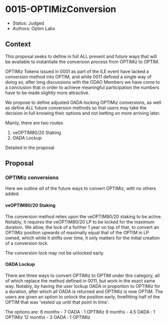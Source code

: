 # 0015-OPTIMizConversion

- Status: Judged
- Authors: Optim Labs

## Context

This proposal seeks to define in full ALL present and future ways that will be available to instantiate the conversion process from OPTIMiz to OPTIM.

OPTIMiz Tokens issued in 0001 as part of the ILE event have lacked a conversion method into OPTIM, and while 0011 defined a single way of doing so, after long discussions with the ODAO Members we have come to a conclusion that in order to achieve meaningful participation the numbers have to be made slightly more attractive. 

We propose to define adjusted OADA-locking OPTIMiz conversions, as well as define *ALL* future conversion methods so that users may take the decision in full knowing their options and not betting on more arriving later. 

Mainly, there are two routes
1) veOPTIM80/20 Staking 
2) OADA Lockup 

Detailed in the proposal

## Proposal

### OPTIMiz conversions

Here we outline *all* of the future ways to convert OPTIMiz, with no others added. 

#### veOPTIM80/20 Staking

The conversion method relies upon the veOPTIM80/20 staking to be active. Notably, it requires the veOPTIM80/20 LP to be locked for the maximum duration. 
We allow, the lock of a further 1 year on top of that, to convert an OPTIMiz position upwards of maximally equal that of the OPTIM in LP owned, which while it shifts over time, it only matters for the initial creation of a conversion lock.

The conversion lock may not be unlocked early. 

#### OADA Lockup

There are three ways to convert OPTIMiz to OPTIM under this category, all of which replace the method defined in 0011, but work in the exact same way.
Notably, by having the user lockup OADA in proportion to OPTIMiz for a duration, after which all OADA is returned and OPTIMiz is now OPTIM. 
The users are given an option to unlock the position early, forefitting half of the OPTIM that was 'vested up until that point in time'.

The options are:
6 months - 7 OADA : 1 OPTIMiz
9 months - 4.5 OADA : 1 OPTIMiz
12 months - 3 OADA : 1 OPTIMiz